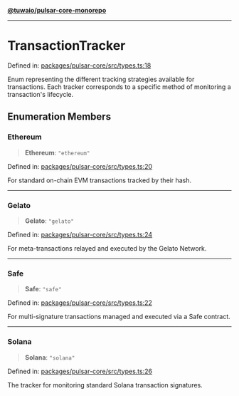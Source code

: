[**@tuwaio/pulsar-core-monorepo**](../../../README.md)

***

# TransactionTracker

Defined in: [packages/pulsar-core/src/types.ts:18](https://github.com/TuwaIO/pulsar-core/blob/e3594e7fa8bdb6fe89020533e414a546965dfc16/packages/pulsar-core/src/types.ts#L18)

Enum representing the different tracking strategies available for transactions.
Each tracker corresponds to a specific method of monitoring a transaction's lifecycle.

## Enumeration Members

### Ethereum

> **Ethereum**: `"ethereum"`

Defined in: [packages/pulsar-core/src/types.ts:20](https://github.com/TuwaIO/pulsar-core/blob/e3594e7fa8bdb6fe89020533e414a546965dfc16/packages/pulsar-core/src/types.ts#L20)

For standard on-chain EVM transactions tracked by their hash.

***

### Gelato

> **Gelato**: `"gelato"`

Defined in: [packages/pulsar-core/src/types.ts:24](https://github.com/TuwaIO/pulsar-core/blob/e3594e7fa8bdb6fe89020533e414a546965dfc16/packages/pulsar-core/src/types.ts#L24)

For meta-transactions relayed and executed by the Gelato Network.

***

### Safe

> **Safe**: `"safe"`

Defined in: [packages/pulsar-core/src/types.ts:22](https://github.com/TuwaIO/pulsar-core/blob/e3594e7fa8bdb6fe89020533e414a546965dfc16/packages/pulsar-core/src/types.ts#L22)

For multi-signature transactions managed and executed via a Safe contract.

***

### Solana

> **Solana**: `"solana"`

Defined in: [packages/pulsar-core/src/types.ts:26](https://github.com/TuwaIO/pulsar-core/blob/e3594e7fa8bdb6fe89020533e414a546965dfc16/packages/pulsar-core/src/types.ts#L26)

The tracker for monitoring standard Solana transaction signatures.
